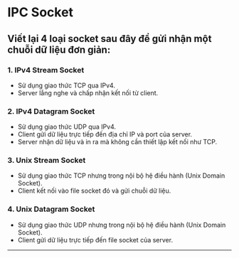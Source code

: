 # IPC Socket

## Viết lại 4 loại socket sau đây để gửi nhận một chuỗi dữ liệu đơn giản:

### 1. IPv4 Stream Socket

* Sử dụng giao thức TCP qua IPv4.
* Server lắng nghe và chấp nhận kết nối từ client.

### 2. IPv4 Datagram Socket

* Sử dụng giao thức UDP qua IPv4.
* Client gửi dữ liệu trực tiếp đến địa chỉ IP và port của server.
* Server nhận dữ liệu và in ra mà không cần thiết lập kết nối như TCP.

### 3. Unix Stream Socket

* Sử dụng giao thức TCP nhưng trong nội bộ hệ điều hành (Unix Domain Socket).
* Client kết nối vào file socket đó và gửi chuỗi dữ liệu.

### 4. Unix Datagram Socket

* Sử dụng giao thức UDP nhưng trong nội bộ hệ điều hành (Unix Domain Socket).
* Client gửi dữ liệu trực tiếp đến file socket của server.

---
